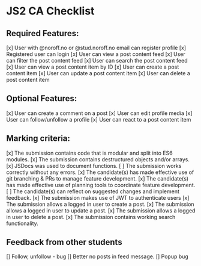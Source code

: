 # JS2 CA Checklist

## Required Features:

[x] User with @noroff.no or @stud.noroff.no email can register profile
[x] Registered user can login
[x] User can view a post content feed
[x] User can filter the post content feed
[x] User can search the post content feed
[x] User can view a post content item by ID
[x] User can create a post content item
[x] User can update a post content item
[x] User can delete a post content item

## Optional Features:

[x] User can create a comment on a post
[x] User can edit profile media
[x] User can follow/unfollow a profile
[x] User can react to a post content item

## Marking criteria:

[x] The submission contains code that is modular and split into ES6 modules.
[x] The submission contains destructured objects and/or arrays.
[x] JSDocs was used to document functions.
[ ] The submission works correctly without any errors.
[x] The candidate(s) has made effective use of git branching & PRs to manage feature development.
[x] The candidate(s) has made effective use of planning tools to coordinate feature development.
[ ] The candidate(s) can reflect on suggested changes and implement feedback.
[x] The submission makes use of JWT to authenticate users
[x] The submission allows a logged in user to create a post.
[x] The submission allows a logged in user to update a post.
[x] The submission allows a logged in user to delete a post.
[x] The submission contains working search functionality.

## Feedback from other students

[] Follow, unfollow - bug
[] Better no posts in feed message.
[] Popup bug
